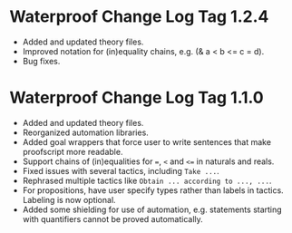# Waterproof Change Log Tag 1.2.4

- Added and updated theory files.
- Improved notation for (in)equality chains, e.g. (& a < b <= c = d).
- Bug fixes.


# Waterproof Change Log Tag 1.1.0

- Added and updated theory files.
- Reorganized automation libraries.
- Added goal wrappers that force user to write sentences that make proofscript more readable.
- Support chains of (in)equalities for `=`, `<` and `<=` in naturals and reals.
- Fixed issues with several tactics, including `Take ...`.
- Rephrased multiple tactics like `Obtain ... according to ..., ...`.
- For propositions, have user specify types rather than labels in tactics. Labeling is now optional.
- Added some shielding for use of automation, e.g. statements starting with quantifiers cannot be proved automatically.
